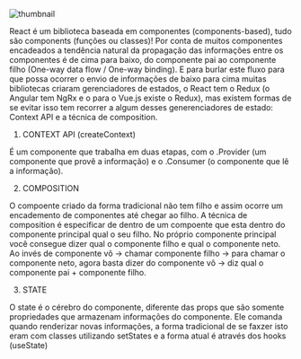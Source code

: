 ![thumbnail](https://i.ytimg.com/vi/Ws9WVHhNq5M/maxresdefault.jpg)

React é um biblioteca baseada em componentes (components-based), tudo são components (funções ou classes)!
Por conta de muitos componentes encadeados a tendência natural da propagação das informações entre os componentes é de cima para baixo, do componente pai ao componente filho (One-way data flow / One-way binding). E para burlar este fluxo para que possa ocorrer o envio de informações de baixo para cima muitas bibliotecas criaram gerenciadores de estados, o React tem o Redux (o Angular tem NgRx e o para o Vue.js existe o Redux), mas existem formas de se evitar isso tem recorrer a algum desses generenciadores de estado: Context API e a técnica de composition.

1. CONTEXT API (createContext)

É um componente que trabalha em duas etapas, com o .Provider (um componente que provê a informação) e o .Consumer (o componente que lê a informação).

2. COMPOSITION

O compoente criado da forma tradicional não tem filho e assim ocorre um encademento de componentes até chegar ao filho. A técnica de composition é especificar de dentro de um compoente que esta dentro do componente principal qual o seu filho. No próprio componente principal você consegue dizer qual o componente filho e qual o componente neto. Ao invés de componente vô -> chamar componente filho -> para chamar o componente neto, agora basta dizer do componente vô -> diz qual o componente pai + componente filho.

3. STATE

O state é o cérebro do componente, diferente das props que são somente propriedades que armazenam informações do componente. Ele comanda quando renderizar novas informações, a forma tradicional de se faxzer isto eram com classes utilizando setStates e a forma atual é através dos hooks (useState)